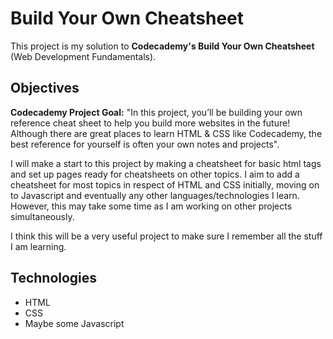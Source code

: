 # Build Your Own Cheatsheet

This project is my solution to **Codecademy's Build Your Own Cheatsheet** (Web Development Fundamentals).

## Objectives

**Codecademy Project Goal:** 
"In this project, you’ll be building your own reference cheat sheet to help you build more websites in the future! Although there are great places to learn HTML & CSS like Codecademy, the best reference for yourself is often your own notes and projects".

I will make a start to this project by making a cheatsheet for basic html tags and set up pages ready for cheatsheets on other topics. I aim to add a cheatsheet for most topics in respect of HTML and CSS initially, moving on to Javascript and eventually any other languages/technologies I learn. However, this may take some time as I am working on other projects simultaneously. 

I think this will be a very useful project to make sure I remember all the stuff I am learning. 

## Technologies

* HTML
* CSS
* Maybe some Javascript